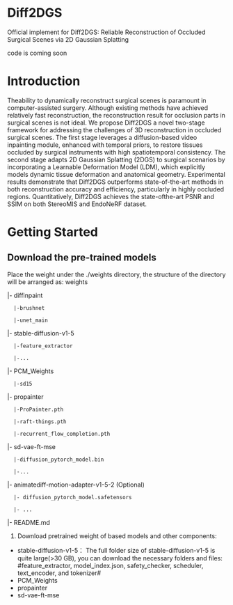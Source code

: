 # Diff2DGS
Official implement for Diff2DGS: Reliable Reconstruction of Occluded Surgical Scenes via 2D Gaussian Splatting


code is coming soon

# Introduction
Theability to dynamically reconstruct surgical scenes is paramount in computer-assisted surgery. Although existing methods have achieved relatively fast reconstruction, the reconstruction result for occlusion parts in surgical scenes is not ideal. We propose Diff2DGS a novel two-stage framework for addressing the challenges of 3D reconstruction in occluded surgical scenes. The first stage leverages a diffusion-based video inpainting module, enhanced with temporal priors, to restore tissues occluded by surgical instruments with high spatiotemporal consistency. The second stage adapts 2D Gaussian Splatting (2DGS) to surgical scenarios by incorporating a Learnable Deformation Model (LDM), which explicitly models dynamic tissue deformation and anatomical geometry. Experimental results demonstrate that Diff2DGS outperforms state-of-the-art methods in both reconstruction accuracy and efficiency, particularly in
 highly occluded regions. Quantitatively, Diff2DGS achieves the state-ofthe-art PSNR and SSIM on both StereoMIS and EndoNeRF dataset.

# Getting Started
## Download the pre-trained models
Place the weight under the ./weights directory, the structure of the directory will be arranged as:
weights


   |- diffinpaint
   
      |-brushnet
      
      |-unet_main
      
   |- stable-diffusion-v1-5
   
      |-feature_extractor
      
      |-...
      
   |- PCM_Weights
   
      |-sd15
      
   |- propainter
   
      |-ProPainter.pth
      
      |-raft-things.pth
      
      |-recurrent_flow_completion.pth
      
   |- sd-vae-ft-mse
   
      |-diffusion_pytorch_model.bin
      
      |-...
      
   |- animatediff-motion-adapter-v1-5-2 (Optional)
   
      |- diffusion_pytorch_model.safetensors
      
      |- ...
      
   |- README.md


 1. Download pretrained weight of based models and other components:
* stable-diffusion-v1-5： The full folder size of stable-diffusion-v1-5 is quite large(>30 GB), you can download the necessary folders and files: #feature_extractor, model_index.json, safety_checker, scheduler, text_encoder, and tokenizer#
* PCM_Weights
* propainter
* sd-vae-ft-mse
